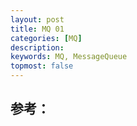 ```yaml
---
layout: post
title: MQ 01 
categories: [MQ]
description: 
keywords: MQ, MessageQueue
topmost: false
---
```






## 参考：
